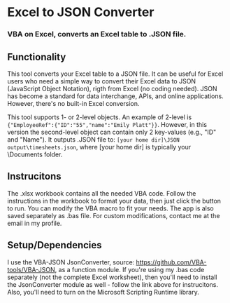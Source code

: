 # Excel to JSON Converter
### VBA on Excel, converts an Excel table to .JSON file.

## Functionality
This tool converts your Excel table to a JSON file. 
It can be useful for Excel users who need a simple way to convert their Excel data to JSON (JavaScript Object Notation), rigth from Excel (no coding needed). 
JSON has become a standard for data interchange, APIs, and online applications. However, there's no built-in Excel conversion. 

This tool supports 1- or 2-level objects. An example of 2-level is `{"EmployeeRef":{"ID":"55","name":"Emily Platt"}}`.
However, in this version the second-level object can contain only 2 key-values (e.g., "ID" and "Name"). 
It outputs .JSON file to: `[your home dir]\JSON output\timesheets.json`, where [your home dir] is typically your \Documents folder.

## Instrucitons
The .xlsx workbook contains all the needed VBA code. Follow the instructions in the workbook to format your data, then just click the button to run. 
You can modify the VBA macro to fit your needs. 
The app is also saved separately as .bas file. For custom modifications, contact me at the email in my profile.

## Setup/Dependencies
I use the VBA-JSON JsonConverter, source: https://github.com/VBA-tools/VBA-JSON, as a function module.
If you're using my .bas code separately (not the complete Excel worksheet), then you'll need to install the JsonConverter module as well - follow the link above for instrucitons.
Also, you'll need to turn on the Microsoft Scripting Runtime library. 
